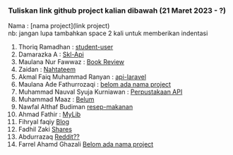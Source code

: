 ### **Tuliskan link github project kalian dibawah (21 Maret 2023 - ?)**  

Nama : [nama project](link project)  
nb: jangan lupa tambahkan space 2 kali untuk memberikan indentasi  

1. Thoriq Ramadhan : [student-user](https://github.com/thoriqramadhan/student-user)  
2. Damarazka A : [Skl-Api](https://github.com/Damarazka/skl-api)  
3. Maulana Nur Fawwaz : [Book Review](https://github.com/Fawwaz129/Book_review)  
4. Zaidan : [Nahtateem](https://github.com/firrizq/nahtateem-api)  
5. Akmal Faiq Muhammad Ranyan : [api-laravel](https://github.com/akmlrnyn/api-laravel)  
6. Maulana Ade Fathurrozaqi : [belom ada nama project](https://github.com/maulzzzaqi/Project-Laravel-2)  
7. Muhammad Nauval Syuja Kurniawan : [Perpustakaan API](https://github.com/petelpop/perpustakaan-API.git)  
8. Muhammad Maaz : [Belum](https://github.com/maazshakeel/skl-2)  
9. Nawfal Althaf Budiman [resep-makanan](https://github.com/Althaf-Budiman/api-resep-makanan)  
10. Ahmad Fathir : [MyLib](https://github.com/Zzfathir/mylib)  
11. Fihryal faqiy [Blog](https://github.com/fihryal/API--Project-Mar-.git)  
12. Fadhil Zaki [Shares](https://github.com/zfadhil/api-blog)  
13. Abdurrazaq [Reddit??](https://github.com/ojaq/redditojaq)  
14. Farrel Ahamd Ghazali [Belom ada nama project](https://github.com/farrelahmad/apiproject)      

